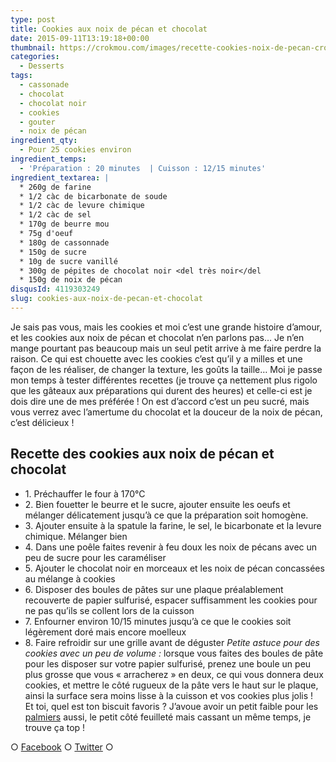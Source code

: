 ```yaml
---
type: post
title: Cookies aux noix de pécan et chocolat
date: 2015-09-11T13:19:18+00:00
thumbnail: https://crokmou.com/images/recette-cookies-noix-de-pecan-crokmou-blog-culinaire.jpg
categories:
  - Desserts
tags:
  - cassonade
  - chocolat
  - chocolat noir
  - cookies
  - gouter
  - noix de pécan
ingredient_qty:
  - Pour 25 cookies environ
ingredient_temps:
  - 'Préparation : 20 minutes  | Cuisson : 12/15 minutes'
ingredient_textarea: |
  * 260g de farine
  * 1/2 càc de bicarbonate de soude
  * 1/2 càc de levure chimique
  * 1/2 càc de sel
  * 170g de beurre mou
  * 75g d'oeuf
  * 180g de cassonnade
  * 150g de sucre
  * 10g de sucre vanillé
  * 300g de pépites de chocolat noir <del très noir</del
  * 150g de noix de pécan
disqusId: 4119303249
slug: cookies-aux-noix-de-pecan-et-chocolat
---
```


Je sais pas vous, mais les cookies et moi c’est une grande histoire d’amour, et les cookies aux noix de pécan et chocolat n’en parlons pas… Je n’en mange pourtant pas beaucoup mais un seul petit arrive à me faire perdre la raison. Ce qui est chouette avec les cookies c’est qu’il y a milles et une façon de les réaliser, de changer la texture, les goûts la taille… Moi je passe mon temps à tester différentes recettes (je trouve ça nettement plus rigolo que les gâteaux aux préparations qui durent des heures) et celle-ci est je dois dire une de mes préférée ! On est d’accord c’est un peu sucré, mais vous verrez avec l’amertume du chocolat et la douceur de la noix de pécan, c’est délicieux !  

## **Recette des cookies aux noix de pécan et chocolat**

* 1\. Préchauffer le four à 170°C
* 2\. Bien fouetter le beurre et le sucre, ajouter ensuite les oeufs et mélanger délicatement jusqu’à ce que la préparation soit homogène.
* 3\. Ajouter ensuite à la spatule la farine, le sel, le bicarbonate et la levure chimique. Mélanger bien
* 4\. Dans une poêle faites revenir à feu doux les noix de pécans avec un peu de sucre pour les caraméliser
* 5\. Ajouter le chocolat noir en morceaux et les noix de pécan concassées au mélange à cookies
* 6\. Disposer des boules de pâtes sur une plaque préalablement recouverte de papier sulfurisé, espacer suffisamment les cookies pour ne pas qu’ils se collent lors de la cuisson
* 7\. Enfourner environ 10/15 minutes jusqu’à ce que le cookies soit légèrement doré mais encore moelleux
* 8\. Faire refroidir sur une grille avant de déguster _Petite astuce pour des cookies avec un peu de volume :_ lorsque vous faites des boules de pâte pour les disposer sur votre papier sulfurisé, prenez une boule un peu plus grosse que vous « arracherez » en deux, ce qui vous donnera deux cookies, et mettre le côté rugueux de la pâte vers le haut sur le plaque, ainsi la surface sera moins lisse à la cuisson et vos cookies plus jolis !   Et toi, quel est ton biscuit favoris ? J’avoue avoir un petit faible pour les [palmiers](http://www.crokmou.com/2012/06/palmiers-biscuits-feuilletes) aussi, le petit côté feuilleté mais cassant un même temps, je trouve ça top !

○ [Facebook](https://www.facebook.com/crokmou.blog) ○ [Twitter](https://twitter.com/Crokmou) ○